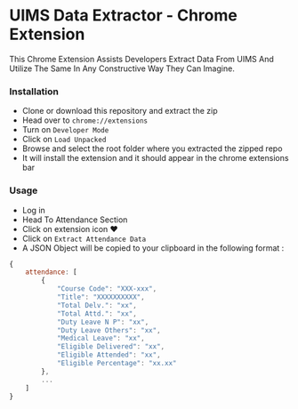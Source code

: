 # UIMS Data Extractor - Chrome Extension

This Chrome Extension Assists Developers Extract Data From UIMS And Utilize The Same In Any Constructive Way They Can Imagine.

### Installation

-   Clone or download this repository and extract the zip
-   Head over to `chrome://extensions`
-   Turn on `Developer Mode`
-   Click on `Load Unpacked`
-   Browse and select the root folder where you extracted the zipped repo
-   It will install the extension and it should appear in the chrome extensions bar

### Usage

-   Log in
-   Head To Attendance Section
-   Click on extension icon :heart:
-   Click on `Extract Attendance Data`
-   A JSON Object will be copied to your clipboard in the following format :

```javascript
{
    attendance: [
        {
            "Course Code": "XXX-xxx",
            "Title": "XXXXXXXXXX",
            "Total Delv.": "xx",
            "Total Attd.": "xx",
            "Duty Leave N P": "xx",
            "Duty Leave Others": "xx",
            "Medical Leave": "xx",
            "Eligible Delivered": "xx",
            "Eligible Attended": "xx",
            "Eligible Percentage": "xx.xx"
        },
        ...
    ]
}
```
